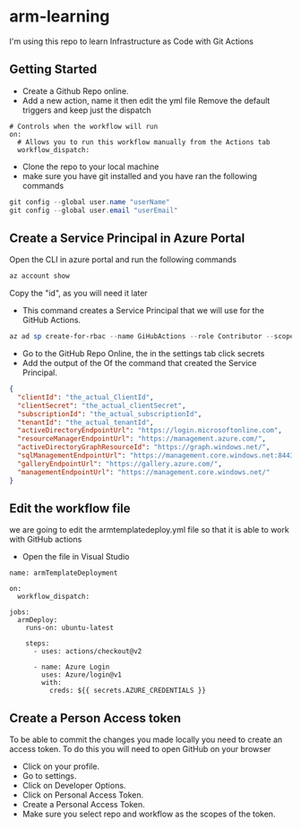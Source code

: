 # arm-learning

I'm using this repo to learn Infrastructure as Code with Git Actions

## Getting Started

* Create a Github Repo online.
* Add a new action, name it then edit the yml file
Remove the default triggers and keep just the dispatch

```YML
# Controls when the workflow will run
on:
  # Allows you to run this workflow manually from the Actions tab
  workflow_dispatch:
```

* Clone the repo to your local machine
* make sure you have git installed and you have ran the following commands

```PowerShell
git config --global user.name "userName"
git config --global user.email "userEmail"
```

## Create a Service Principal in Azure Portal

Open the CLI in azure portal and run the following commands

```PowerShell
az account show
```

Copy the "id", as you will need it later

* This command creates a Service Principal that we will use for the GitHub Actions.

```PowerShell
az ad sp create-for-rbac --name GiHubActions --role Contributor --scopes  /subscriptions/"id_that_you_copied" --sdk-auth
```

* Go to the GitHub Repo Online, the in the settings tab click secrets
* Add the output of the Of the command that created the Service Principal.

```JSON
{
  "clientId": "the_actual_ClientId",
  "clientSecret": "the_actual_clientSecret",
  "subscriptionId": "the_actual_subscriptionId",
  "tenantId": "the_actual_tenantId",
  "activeDirectoryEndpointUrl": "https://login.microsoftonline.com",
  "resourceManagerEndpointUrl": "https://management.azure.com/",
  "activeDirectoryGraphResourceId": "https://graph.windows.net/",
  "sqlManagementEndpointUrl": "https://management.core.windows.net:8443/",
  "galleryEndpointUrl": "https://gallery.azure.com/",
  "managementEndpointUrl": "https://management.core.windows.net/"
}
```

## Edit the workflow file

we are going to edit the armtemplatedeploy.yml file so that it is able to work with GitHub actions

* Open the file in Visual Studio

```YML
name: armTemplateDeployment

on:
  workflow_dispatch:

jobs:
  armDeploy:
    runs-on: ubuntu-latest

    steps:
      - uses: actions/checkout@v2

      - name: Azure Login
        uses: Azure/login@v1
        with:
          creds: ${{ secrets.AZURE_CREDENTIALS }}
```

## Create a Person Access token

To be able to commit the changes you made locally you need to create an access token.
To do this you will need to open GitHub on your browser

* Click on your profile.
* Go to settings.
* Click on Developer Options.
* Click on Personal Access Token.
* Create a Personal Access Token.
* Make sure you select repo and workflow as the scopes of the token.